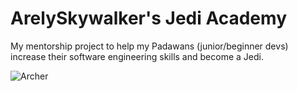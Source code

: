 # ArelySkywalker's Jedi Academy

My mentorship project to help my Padawans (junior/beginner devs) increase their software engineering skills and become a Jedi.

![Archer](https://pa1.narvii.com/6090/cef1d79bb0ce2290f1623000826444b0d6622424_hq.gif)
